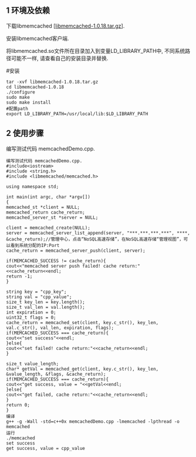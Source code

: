 ## 1 环境及依赖

下载libmemcached [[libmemcached-1.0.18.tar.gz](http://launchpad.net/libmemcached/1.0/1.0.18/+download/libmemcached-1.0.18.tar.gz)].

安装libmemcached客户端.

将libmemcached.so文件所在目录加入到变量LD_LIBRARY_PATH中, 不同系统路径可能不一样, 请查看自己的安装目录并替换.

#安装

```
tar -xvf libmemcached-1.0.18.tar.gz 
cd libmemcached-1.0.18 
./configure 
sudo make 
sudo make install
#配置path
export LD_LIBRARY_PATH=/usr/local/lib:$LD_LIBRARY_PATH
```
## 2 使用步骤

编写测试代码 memcachedDemo.cpp.

```
编写测试代码 memcachedDemo.cpp.
#include<iostream>
#include <string.h>
#include <libmemcached/memcached.h>

using namespace std;

int main(int argc, char *argv[])
{
memcached_st *client = NULL;
memcached_return cache_return;
memcached_server_st *server = NULL;

client = memcached_create(NULL);
server = memcached_server_list_append(server, "***.***.***.***", ****, &cache_return);//管理中心，点击“NoSQL高速存储”，在NoSQL高速存储“管理视图”，可以看到系统分配的IP:Port
cache_return = memcached_server_push(client, server);

if(MEMCACHED_SUCCESS != cache_return){
cout<<"memcached server push failed! cache return:"<<cache_return<<endl;
return -1;
}

string key = "cpp_key";
string val = "cpp_value";
size_t key_len = key.length();
size_t val_len = val.length();
int expiration = 0;
uint32_t flags = 0;
cache_return = memcached_set(client, key.c_str(), key_len, val.c_str(), val_len, expiration, flags);
if(MEMCACHED_SUCCESS === cache_return){
cout<<"set success"<<endl;
}else{
cout<<"set failed! cache return:"<<cache_return<<endl;
}

size_t value_length;
char* getVal = memcached_get(client, key.c_str(), key_len, &value_length, &flags, &cache_return);
if(MEMCACHED_SUCCESS === cache_return){
cout<<"get success, value = "<<getVal<<endl;
}else{
cout<<"get failed, cache return:"<<cache_return<<endl;
}
return 0;
}
编译
g++ -g -Wall -std=c++0x memcachedDemo.cpp -lmemcached -lpthread -o memcached
运行
./memcached
set success
get success, value = cpp_value
```